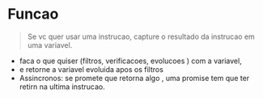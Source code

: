 
# Funcao
> Se vc quer usar uma instrucao, capture o resultado da instrucao em uma variavel.
> 
- faca o que quiser (filtros,  verificacoes, evolucoes ) com a variavel,
- e retorne a variavel evoluida apos os filtros
- Assincronos: se promete que retorna algo , uma promise tem que ter retirn na ultima instrucao.